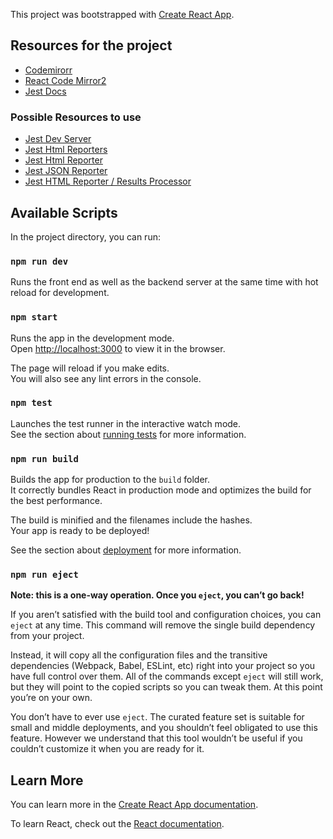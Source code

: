 This project was bootstrapped with [Create React App](https://github.com/facebook/create-react-app).
## Resources for the project 

- [Codemirorr](https://codemirror.net/)
- [React Code Mirror2](https://www.npmjs.com/package/react-codemirror2)
- [Jest Docs](https://jestjs.io/docs/en/getting-started)

### Possible Resources to use
- [Jest Dev Server](https://www.npmjs.com/package/jest-dev-server)
- [Jest Html Reporters](https://www.npmjs.com/package/jest-html-reporters)
- [Jest Html Reporter](https://www.npmjs.com/package/jest-html-reporter)
- [Jest JSON Reporter](https://www.npmjs.com/package/jest-json-reporter2)
- [Jest HTML Reporter / Results Processor](https://www.npmjs.com/package/jest-stare)




## Available Scripts

In the project directory, you can run:

### `npm run dev`

Runs the front end as well as the backend server at the
same time with hot reload for development.


### `npm start`

Runs the app in the development mode.<br>
Open [http://localhost:3000](http://localhost:3000) to view it in the browser.

The page will reload if you make edits.<br>
You will also see any lint errors in the console.

### `npm test`

Launches the test runner in the interactive watch mode.<br>
See the section about [running tests](https://facebook.github.io/create-react-app/docs/running-tests) for more information.

### `npm run build`

Builds the app for production to the `build` folder.<br>
It correctly bundles React in production mode and optimizes the build for the best performance.

The build is minified and the filenames include the hashes.<br>
Your app is ready to be deployed!

See the section about [deployment](https://facebook.github.io/create-react-app/docs/deployment) for more information.

### `npm run eject`

**Note: this is a one-way operation. Once you `eject`, you can’t go back!**

If you aren’t satisfied with the build tool and configuration choices, you can `eject` at any time. This command will remove the single build dependency from your project.

Instead, it will copy all the configuration files and the transitive dependencies (Webpack, Babel, ESLint, etc) right into your project so you have full control over them. All of the commands except `eject` will still work, but they will point to the copied scripts so you can tweak them. At this point you’re on your own.

You don’t have to ever use `eject`. The curated feature set is suitable for small and middle deployments, and you shouldn’t feel obligated to use this feature. However we understand that this tool wouldn’t be useful if you couldn’t customize it when you are ready for it.

## Learn More

You can learn more in the [Create React App documentation](https://facebook.github.io/create-react-app/docs/getting-started).

To learn React, check out the [React documentation](https://reactjs.org/).
